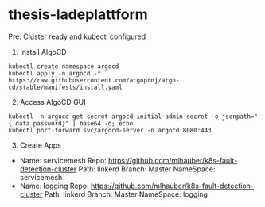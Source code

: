 # thesis-ladeplattform

Pre: Cluster ready and kubectl configured

1. Install AlgoCD
```shell
kubectl create namespace argocd
kubectl apply -n argocd -f https://raw.githubusercontent.com/argoproj/argo-cd/stable/manifests/install.yaml
```
2. Access AlgoCD GUI
```shell
kubectl -n argocd get secret argocd-initial-admin-secret -o jsonpath="{.data.password}" | base64 -d; echo
kubectl port-forward svc/argocd-server -n argocd 8080:443
```
3. Create Apps
  - Name: servicemesh
    Repo: https://github.com/mlhauber/k8s-fault-detection-cluster
    Path: linkerd
    Branch: Master
    NameSpace: servicemesh
  - Name: logging
    Repo: https://github.com/mlhauber/k8s-fault-detection-cluster
    Path: linkerd
    Branch: Master
    NameSpace: logging
